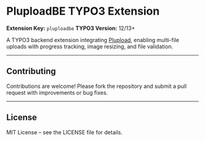 # PluploadBE TYPO3 Extension

**Extension Key:** `pluploadbe`
**TYPO3 Version:** 12/13+

A TYPO3 backend extension integrating [Plupload](https://www.plupload.com/), enabling multi-file uploads with progress tracking, image resizing, and file validation.

---

## Contributing

Contributions are welcome! Please fork the repository and submit a pull request with improvements or bug fixes.

---

## License

MIT License – see the LICENSE file for details.
